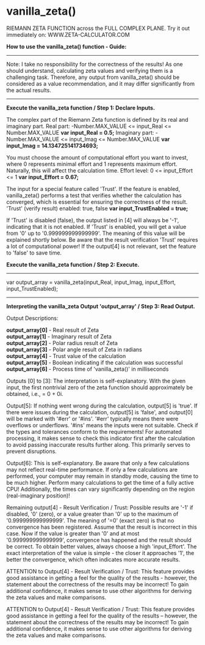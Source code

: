 # vanilla_zeta()
RIEMANN ZETA FUNCTION across the FULL COMPLEX PLANE.
Try it out immediately on: WWW.ZETA-CALCULATOR.COM

**How to use the vanilla_zeta() function - Guide:**

***
Note: I take no responsibility for the correctness of the results! As one should understand, calculating zeta values and verifying them is a challenging task. Therefore, any output from vanilla_zeta() should be considered as a value recommendation, and it may differ significantly from the actual results.
***

**Execute the vanilla_zeta function / Step 1: Declare Inputs.**

The complex part of the Riemann Zeta function is defined by its real and imaginary part.
Real part:      -Number.MAX_VALUE <= input_Real <= Number.MAX_VALUE
**var input_Real = 0.5;**
Imaginary part: -Number.MAX_VALUE <= input_Imag <= Number.MAX_VALUE
**var input_Imag = 14.134725141734693;**

You must choose the amount of computational effort you want to invest, where 0 represents minimal effort and 1 represents maximum effort.
Naturally, this will affect the calculation time.
Effort level:   0 <= input_Effort <= 1
**var input_Effort = 0.67;**

The input for a special feature called 'Trust'.
If the feature is enabled, vanilla_zeta() performs a test that verifies whether the calculation has converged, which is essential for ensuring the correctness of the result.
'Trust' (verify result) enabled: true, false
**var input_TrustEnabled = true;**

If 'Trust' is disabled (false), the output listed in [4] will always be '-1', indicating that it is not enabled.
If 'Trust' is enabled, you will get a value from '0' up to '0.999999999999999'. The meaning of this value will be explained shortly below.
Be aware that the result verification 'Trust' requires a lot of computational power! If the output[4] is not relevant, set the feature to 'false' to save time.

**Execute the vanilla_zeta function / Step 2: Execute.**

***    ***    ***
var output_array = vanilla_zeta(input_Real, input_Imag, input_Effort, input_TrustEnabled);
***    ***    ***

**Interpreting the vanilla_zeta Output 'output_array' / Step 3: Read Output.**

Output Descriptions:

**output_array[0]** - Real result of Zeta<br>
**output_array[1]** - Imaginary result of Zeta<br>
**output_array[2]** - Polar radius result of Zeta<br>
**output_array[3]** - Polar angle result of Zeta in radians<br>
**output_array[4]** - Trust value of the calculation<br>
**output_array[5]** - Boolean indicating if the calculation was successful<br>
**output_array[6]** - Process time of 'vanilla_zeta()' in milliseconds<br>

Outputs [0] to [3]:
The interpretation is self-explanatory.
With the given input, the first nontrivial zero of the zeta function should approximately be obtained, i.e., = 0 + 0i.

Output[5]:
If nothing went wrong during the calculation, output[5] is 'true'.
If there were issues during the calculation, output[5] is 'false', and output[0] will be marked with '#err' or '#ins'. '#err' typically means there were overflows or underflows. '#ins' means the inputs were not suitable. Check if the types and tolerances conform to the requirements!
For automated processing, it makes sense to check this indicator first after the calculation to avoid passing inaccurate results further along. This primarily serves to prevent disruptions.

Output[6]:
This is self-explanatory. Be aware that only a few calculations may not reflect real-time performance. If only a few calculations are performed, your computer may remain in standby mode, causing the time to be much higher. Perform many calculations to get the time of a fully active CPU!
Additionally, the times can vary significantly depending on the region (real-imaginary position)!

Remaining output[4] - Result Verification / Trust:
Possible results are '-1' if disabled, '0' (zero), or a value greater than '0' up to the maximum of '0.999999999999999'.
The meaning of '=0' (exact zero) is that no convergence has been registered. Assume that the result is incorrect in this case.
Now if the value is greater than '0' and at most '0.999999999999999', convergence has happened and the result should be correct. To obtain better values, always choose a high 'input_Effort'.
The exact interpretation of the value is simple - the closer it approaches '1', the better the convergence, which often indicates more accurate results.

ATTENTION to Output[4] - Result Verification / Trust:
This feature provides good assistance in getting a feel for the quality of the results - however, the statement about the correctness of the results may be incorrect! To gain additional confidence, it makes sense to use other algorithms for deriving the zeta values and make comparisons.

ATTENTION to Output[4] - Result Verification / Trust:
This feature provides good assistance in getting a feel for the quality of the results – however, the statement about the correctness of the results may be incorrect! To gain additional confidence, it makes sense to use other algorithms for deriving the zeta values and make comparisons.
